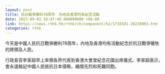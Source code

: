 ```yaml
---
layout: post
title: 抗日戰爭勝利78周年　內地及香港均有紀念活動
date: 2023-09-03 16:47:40.000000000 +08:00
link: https://news.rthk.hk/rthk/ch/component/k2/1716581-20230903.htm
categories: rthk
---
```


今天是中國人民抗日戰爭勝利78周年，內地及香港均有活動紀念於抗日戰爭犧牲的將領及人民。

行政長官李家超早上率領各界代表到香港大會堂紀念花園出席儀式。李家超表示，會永遠銘記中國人民抵抗日本侵略，緬懷先烈和死難同胞。
